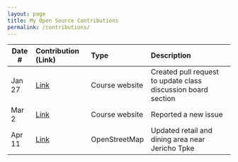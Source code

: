 ```yaml
---
layout: page
title: My Open Source Contributions
permalink: /contributions/
---
```


<!--
Type of the contribution should be "Wikipedia edit", "OpenStreet Map feature", "Documentation", "Course website", "Blog",
"Browse Add-on", etc.

The description should include a brief summary of what you did.

Replace the first row with your own contribution. 

-->





| Date #       | Contribution (Link)  | Type  | Description |
|---|:---|:---|:---|
| Jan 27   | [Link](https://github.com/joannakl/ossd_s20/pull/5)   | Course website    |   Created pull request to update class discussion board section   |
| Mar 2    |  [Link](https://github.com/joannakl/ossd_s20/issues/17)   |  Course website   |  Reported a new issue  |
|  Apr 11   |  [Link](https://www.openstreetmap.org/changeset/83407558#map=19/40.74410/-73.65611)   |  OpenStreetMap   |   Updated retail and dining area near Jericho Tpke   |
